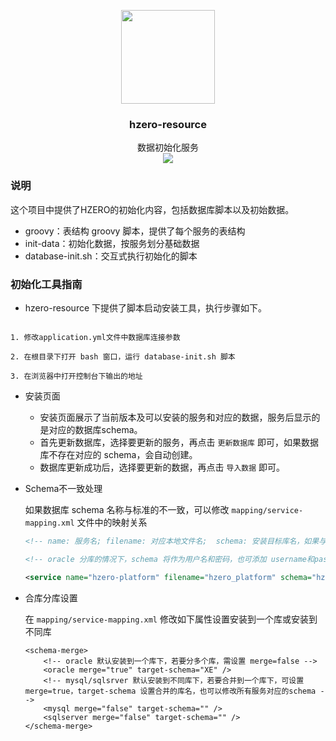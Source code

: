 <p align="center">
    <img src="https://file.open.hand-china.com/hsop-image/doc_classify/0/fed03e0fcb9d4a408d5be052fced12d1/hzero.png" width="150">
    <h3><p style="text-align:center">hzero-resource</p></h3>
    <p align="center">
        数据初始化服务
        <br>
         <a href="http://www.apache.org/licenses/LICENSE-2.0">
             <img src="https://img.shields.io/github/license/alibaba/arthas.svg" >
         </a>
    </p> 
</p>

### 说明

这个项目中提供了HZERO的初始化内容，包括数据库脚本以及初始数据。

* groovy：表结构 groovy 脚本，提供了每个服务的表结构
* init-data：初始化数据，按服务划分基础数据
* database-init.sh：交互式执行初始化的脚本


### 初始化工具指南

* hzero-resource 下提供了脚本启动安装工具，执行步骤如下。

```text

1. 修改application.yml文件中数据库连接参数
    
2. 在根目录下打开 bash 窗口，运行 database-init.sh 脚本 

3. 在浏览器中打开控制台下输出的地址

```

* 安装页面
	* 安装页面展示了当前版本及可以安装的服务和对应的数据，服务后显示的是对应的数据库schema。
	* 首先更新数据库，选择要更新的服务，再点击 `更新数据库` 即可，如果数据库不存在对应的 schema，会自动创建。
	* 数据库更新成功后，选择要更新的数据，再点击 `导入数据` 即可。

* Schema不一致处理

	如果数据库 schema 名称与标准的不一致，可以修改 `mapping/service-mapping.xml` 文件中的映射关系

    ```xml
    <!-- name: 服务名; filename: 对应本地文件名;  schema: 安装目标库名，如果与标准库名不同，可修改此属性 -->
    
    <!-- oracle 分库的情况下，schema 将作为用户名和密码，也可添加 username和password属性分别制定oracle的用户名和密码 -->

    <service name="hzero-platform" filename="hzero_platform" schema="hzero_platform" description="平台服务"/>
    ```

* 合库分库设置

    在 `mapping/service-mapping.xml` 修改如下属性设置安装到一个库或安装到不同库

    ```xmls
    <schema-merge>
        <!-- oracle 默认安装到一个库下，若要分多个库，需设置 merge=false -->
        <oracle merge="true" target-schema="XE" />
        <!-- mysql/sqlsrver 默认安装到不同库下，若要合并到一个库下，可设置 merge=true，target-schema 设置合并的库名，也可以修改所有服务对应的schema -->
        <mysql merge="false" target-schema="" />
        <sqlserver merge="false" target-schema="" />
    </schema-merge>
    ```
